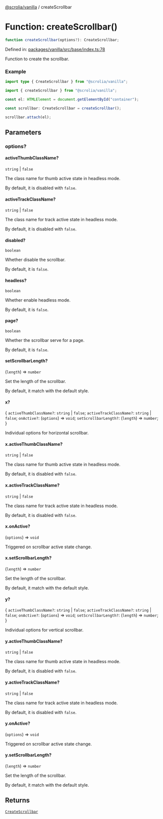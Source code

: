 [@scrolia/vanilla](../README.md) / createScrollbar

# Function: createScrollbar()

```ts
function createScrollbar(options?): CreateScrollbar;
```

Defined in: [packages/vanilla/src/base/index.ts:78](https://github.com/alpheusday/scrolia/blob/a1d15b8008e894d5dd6b0e61a1c2164d92ca7b98/packages/vanilla/src/base/index.ts#L78)

Function to create the scrollbar.

### Example

```ts
import type { CreateScrollbar } from "@scrolia/vanilla";

import { createScrollbar } from "@scrolia/vanilla";

const el: HTMLElement = document.getElementById("container");

const scrollbar: CreateScrollbar = createScrollbar();

scrollbar.attach(el);
```

## Parameters

### options?

#### activeThumbClassName?

`string` \| `false`

The class name for thumb active state in headless mode.

By default, it is disabled with `false`.

#### activeTrackClassName?

`string` \| `false`

The class name for track active state in headless mode.

By default, it is disabled with `false`.

#### disabled?

`boolean`

Whether disable the scrollbar.

By default, it is `false`.

#### headless?

`boolean`

Whether enable headless mode.

By default, it is `false`.

#### page?

`boolean`

Whether the scrollbar serve for a page.

By default, it is `false`.

#### setScrollbarLength?

(`length`) => `number`

Set the length of the scrollbar.

By default, it match with the default style.

#### x?

\{
  `activeThumbClassName?`: `string` \| `false`;
  `activeTrackClassName?`: `string` \| `false`;
  `onActive?`: (`options`) => `void`;
  `setScrollbarLength?`: (`length`) => `number`;
\}

Individual options for horizontal scrollbar.

#### x.activeThumbClassName?

`string` \| `false`

The class name for thumb active state in headless mode.

By default, it is disabled with `false`.

#### x.activeTrackClassName?

`string` \| `false`

The class name for track active state in headless mode.

By default, it is disabled with `false`.

#### x.onActive?

(`options`) => `void`

Triggered on scrollbar active state change.

#### x.setScrollbarLength?

(`length`) => `number`

Set the length of the scrollbar.

By default, it match with the default style.

#### y?

\{
  `activeThumbClassName?`: `string` \| `false`;
  `activeTrackClassName?`: `string` \| `false`;
  `onActive?`: (`options`) => `void`;
  `setScrollbarLength?`: (`length`) => `number`;
\}

Individual options for vertical scrollbar.

#### y.activeThumbClassName?

`string` \| `false`

The class name for thumb active state in headless mode.

By default, it is disabled with `false`.

#### y.activeTrackClassName?

`string` \| `false`

The class name for track active state in headless mode.

By default, it is disabled with `false`.

#### y.onActive?

(`options`) => `void`

Triggered on scrollbar active state change.

#### y.setScrollbarLength?

(`length`) => `number`

Set the length of the scrollbar.

By default, it match with the default style.

## Returns

[`CreateScrollbar`](../type-aliases/CreateScrollbar.md)
